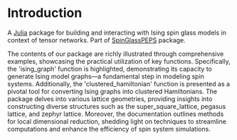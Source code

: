 # Introduction

A [Julia](http://julialang.org) package for building and interacting with Ising spin glass models in context of tensor networks. Part of [SpinGlassPEPS](https://github.com/euro-hpc-pl/SpinGlassPEPS.jl) package.

The contents of our package are richly illustrated through comprehensive examples, showcasing the practical utilization of key functions. Specifically, the 'ising_graph' function is highlighted, demonstrating its capacity to generate Ising model graphs—a fundamental step in modeling spin systems. Additionally, the 'clustered_hamiltonian' function is presented as a pivotal tool for converting Ising graphs into clustered Hamiltonians. The package delves into various lattice geometries, providing insights into constructing diverse structures such as the super_square_lattice, pegasus lattice, and zephyr lattice. Moreover, the documentation outlines methods for local dimensional reduction, shedding light on techniques to streamline computations and enhance the efficiency of spin system simulations.
